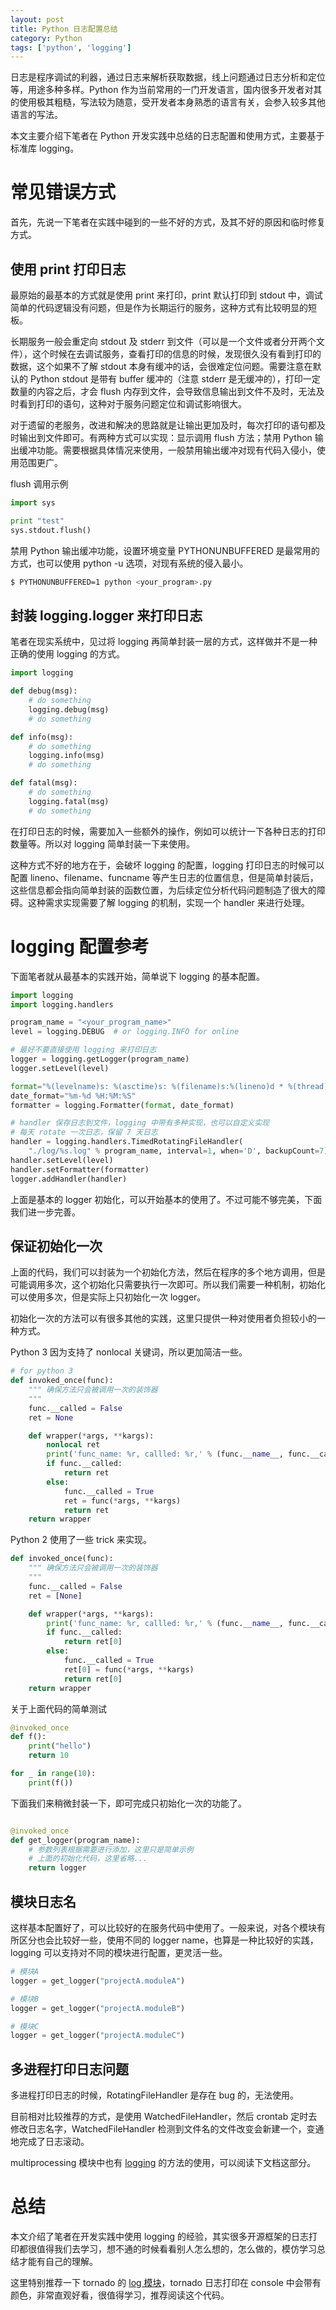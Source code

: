 ```yaml
---
layout: post
title: Python 日志配置总结
category: Python
tags: ['python', 'logging']
---
```


日志是程序调试的利器，通过日志来解析获取数据，线上问题通过日志分析和定位等，用途多种多样。Python 作为当前常用的一门开发语言，国内很多开发者对其的使用极其粗糙，写法较为随意，受开发者本身熟悉的语言有关，会参入较多其他语言的写法。

本文主要介绍下笔者在 Python 开发实践中总结的日志配置和使用方式，主要基于标准库 logging。

# 常见错误方式

首先，先说一下笔者在实践中碰到的一些不好的方式，及其不好的原因和临时修复方式。

## 使用 print 打印日志

最原始的最基本的方式就是使用 print 来打印，print 默认打印到 stdout 中，调试简单的代码逻辑没有问题，但是作为长期运行的服务，这种方式有比较明显的短板。

长期服务一般会重定向 stdout 及 stderr 到文件（可以是一个文件或者分开两个文件），这个时候在去调试服务，查看打印的信息的时候，发现很久没有看到打印的数据，这个如果不了解 stdout 本身有缓冲的话，会很难定位问题。需要注意在默认的 Python stdout 是带有 buffer 缓冲的（注意 stderr 是无缓冲的），打印一定数量的内容之后，才会 flush 内存到文件，会导致信息输出到文件不及时，无法及时看到打印的语句，这种对于服务问题定位和调试影响很大。

对于遗留的老服务，改进和解决的思路就是让输出更加及时，每次打印的语句都及时输出到文件即可。有两种方式可以实现：显示调用 flush 方法；禁用 Python 输出缓冲功能。需要根据具体情况来使用，一般禁用输出缓冲对现有代码入侵小，使用范围更广。

flush 调用示例

```python
import sys

print "test"
sys.stdout.flush()
```

禁用 Python 输出缓冲功能，设置环境变量 PYTHONUNBUFFERED 是最常用的方式，也可以使用 python -u 选项，对现有系统的侵入最小。

```bash
$ PYTHONUNBUFFERED=1 python <your_program>.py
```

## 封装 logging.logger 来打印日志

笔者在现实系统中，见过将 logging 再简单封装一层的方式，这样做并不是一种正确的使用 logging 的方式。

```python
import logging

def debug(msg):
    # do something
    logging.debug(msg)
    # do something

def info(msg):
    # do something
    logging.info(msg)
    # do something

def fatal(msg):
    # do something
    logging.fatal(msg)
    # do something
```

在打印日志的时候，需要加入一些额外的操作，例如可以统计一下各种日志的打印数量等。所以对 logging 简单封装一下来使用。

这种方式不好的地方在于，会破坏 logging 的配置，logging 打印日志的时候可以配置 lineno、filename、funcname 等产生日志的位置信息，但是简单封装后，这些信息都会指向简单封装的函数位置，为后续定位分析代码问题制造了很大的障碍。这种需求实现需要了解 logging 的机制，实现一个 handler 来进行处理。

# logging 配置参考

下面笔者就从最基本的实践开始，简单说下 logging 的基本配置。

```python
import logging
import logging.handlers

program_name = "<your_program_name>"
level = logging.DEBUG  # or logging.INFO for online

# 最好不要直接使用 logging 来打印日志
logger = logging.getLogger(program_name)
logger.setLevel(level)

format="%(levelname)s: %(asctime)s: %(filename)s:%(lineno)d * %(thread)d %(message)s"
date_format="%m-%d %H:%M:%S"
formatter = logging.Formatter(format, date_format)

# handler 保存日志到文件，logging 中带有多种实现，也可以自定义实现
# 每天 rotate 一次日志，保留 7 天日志
handler = logging.handlers.TimedRotatingFileHandler(
    "./log/%s.log" % program_name, interval=1, when='D', backupCount=7)
handler.setLevel(level)
handler.setFormatter(formatter)
logger.addHandler(handler)
```

上面是基本的 logger 初始化，可以开始基本的使用了。不过可能不够完美，下面我们进一步完善。

## 保证初始化一次

上面的代码，我们可以封装为一个初始化方法，然后在程序的多个地方调用，但是可能调用多次，这个初始化只需要执行一次即可。所以我们需要一种机制，初始化可以使用多次，但是实际上只初始化一次 logger。

初始化一次的方法可以有很多其他的实践，这里只提供一种对使用者负担较小的一种方式。

Python 3 因为支持了 nonlocal 关键词，所以更加简洁一些。

```python
# for python 3
def invoked_once(func):
    """ 确保方法只会被调用一次的装饰器
    """
    func.__called = False
    ret = None

    def wrapper(*args, **kargs):
        nonlocal ret
        print('func_name: %r, callled: %r,' % (func.__name__, func.__called), args, kargs)
        if func.__called:
            return ret
        else:
            func.__called = True
            ret = func(*args, **kargs)
            return ret
    return wrapper
```

Python 2 使用了一些 trick 来实现。

```python
def invoked_once(func):
    """ 确保方法只会被调用一次的装饰器
    """
    func.__called = False
    ret = [None]

    def wrapper(*args, **kargs):
        print('func_name: %r, callled: %r,' % (func.__name__, func.__called), args, kargs)
        if func.__called:
            return ret[0]
        else:
            func.__called = True
            ret[0] = func(*args, **kargs)
            return ret[0]
    return wrapper
```

关于上面代码的简单测试

```python
@invoked_once
def f():
    print("hello")
    return 10

for _ in range(10):
    print(f())
```

下面我们来稍微封装一下，即可完成只初始化一次的功能了。

```python

@invoked_once
def get_logger(program_name):
    # 参数列表根据需要进行添加，这里只是简单示例
    # 上面的初始化代码，这里省略...
    return logger

```

## 模块日志名

这样基本配置好了，可以比较好的在服务代码中使用了。一般来说，对各个模块有所区分也会比较好一些，使用不同的 logger name，也算是一种比较好的实践，logging 可以支持对不同的模块进行配置，更灵活一些。

```python
# 模块A
logger = get_logger("projectA.moduleA")

# 模块B
logger = get_logger("projectA.moduleB")

# 模块C
logger = get_logger("projectA.moduleC")
```

## 多进程打印日志问题

多进程打印日志的时候，RotatingFileHandler 是存在 bug 的，无法使用。

目前相对比较推荐的方式，是使用 WatchedFileHandler，然后 crontab 定时去修改日志名字，WatchedFileHandler 检测到文件名的文件改变会新建一个，变通地完成了日志滚动。

multiprocessing 模块中也有 [logging](https://docs.python.org/2/library/multiprocessing.html?highlight=multiprocessing#logging) 的方法的使用，可以阅读下文档这部分。

# 总结

本文介绍了笔者在开发实践中使用 logging 的经验，其实很多开源框架的日志打印都很值得我们去学习，想不通的时候看看别人怎么想的，怎么做的，模仿学习总结才能有自己的理解。

这里特别推荐一下 tornado 的 [log 模块](https://github.com/tornadoweb/tornado/blob/master/tornado/log.py)，tornado 日志打印在 console 中会带有颜色，非常直观好看，很值得学习，推荐阅读这个代码。
